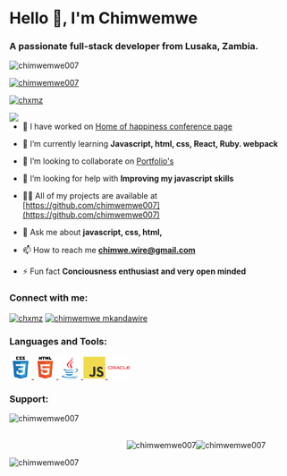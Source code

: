 <h1 align="left">Hello 👋, I'm Chimwemwe</h1>
<h3 align="left">A passionate full-stack developer from Lusaka, Zambia.</h3>

<p align="left"> <img src="https://komarev.com/ghpvc/?username=chimwemwe007&label=Profile%20views&color=0e75b6&style=flat" alt="chimwemwe007" /> </p>

<p align="left"> <a href="https://github.com/ryo-ma/github-profile-trophy"><img src="https://github-profile-trophy.vercel.app/?username=chimwemwe007" alt="chimwemwe007" /></a> </p>

<p align="left"> <a href="https://twitter.com/chxmz" target="blank"><img src="https://img.shields.io/twitter/follow/CHxMZ?logo=twitter&style=for-the-badge" alt="chxmz" /></a> </p>

<img width="500" align="left" src="https://github.com/XsidX/XsidX/raw/master/hire.gif" style="max-width: 100%; display: inline-block;" data-target="animated-image.originalImage">

- 🔭 I have worked on [Home of happiness conference page](https://github.com/chimwemwe007/Capstone-Module1)

- 🌱 I’m currently learning **Javascript, html, css, React, Ruby. webpack**

- 👯 I’m looking to collaborate on [Portfolio's](https://github.com/chimwemwe007/My-Portfolio)

- 🤝 I’m looking for help with **Improving my javascript skills**

- 👨‍💻 All of my projects are available at [https://github.com/chimwemwe007](https://github.com/chimwemwe007)

- 💬 Ask me about **javascript, css, html,**

- 📫 How to reach me **chimwe.wire@gmail.com**

- ⚡ Fun fact **Conciousness enthusiast and very open minded**

<h3 align="left">Connect with me:</h3>
<p align="left">
<a href="https://twitter.com/CHxMZMK" target="blank"><img align="center" src="https://raw.githubusercontent.com/rahuldkjain/github-profile-readme-generator/master/src/images/icons/Social/twitter.svg" alt="chxmz" height="30" width="40" /></a>
<a href="https://www.linkedin.com/in/chimwemwe-mkandawire-0551b41b0/" target="blank"><img align="center" src="https://raw.githubusercontent.com/rahuldkjain/github-profile-readme-generator/master/src/images/icons/Social/linked-in-alt.svg" alt="chimwemwe mkandawire" height="30" width="40" /></a>
</p>

<h3 align="left">Languages and Tools:</h3>
<p align="left"> <a href="https://www.w3schools.com/css/" target="_blank" rel="noreferrer"> <img src="https://raw.githubusercontent.com/devicons/devicon/master/icons/css3/css3-original-wordmark.svg" alt="css3" width="40" height="40"/> </a> <a href="https://www.w3.org/html/" target="_blank" rel="noreferrer"> <img src="https://raw.githubusercontent.com/devicons/devicon/master/icons/html5/html5-original-wordmark.svg" alt="html5" width="40" height="40"/> </a> <a href="https://www.java.com" target="_blank" rel="noreferrer"> <img src="https://raw.githubusercontent.com/devicons/devicon/master/icons/java/java-original.svg" alt="java" width="40" height="40"/> </a> <a href="https://developer.mozilla.org/en-US/docs/Web/JavaScript" target="_blank" rel="noreferrer"> <img src="https://raw.githubusercontent.com/devicons/devicon/master/icons/javascript/javascript-original.svg" alt="javascript" width="40" height="40"/> </a> <a href="https://www.oracle.com/" target="_blank" rel="noreferrer"> <img src="https://raw.githubusercontent.com/devicons/devicon/master/icons/oracle/oracle-original.svg" alt="oracle" width="40" height="40"/> </a> </p>

<h3 align="left">Support:</h3>
<p><a href="https://www.buymeacoffee.com/chimwemwe007 "> <img align="left" src="https://cdn.buymeacoffee.com/buttons/v2/default-yellow.png" height="50" width="210" alt="chimwemwe007 " /></a></p><br><br>

<p><img align="left" src="https://github-readme-stats.vercel.app/api/top-langs?username=chimwemwe007&show_icons=true&locale=en&layout=compact" alt="chimwemwe007" /></p>

<p>&nbsp;<img align="left" src="https://github-readme-stats.vercel.app/api?username=chimwemwe007&show_icons=true&locale=en" alt="chimwemwe007" /></p>

<p><img align="left" src="https://github-readme-streak-stats.herokuapp.com/?user=chimwemwe007&" alt="chimwemwe007" /></p>
